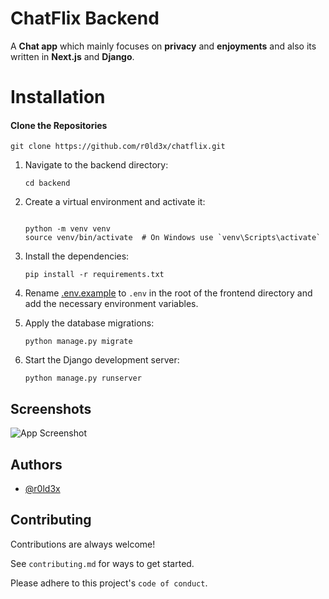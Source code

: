 # ChatFlix Backend

A **Chat app** which mainly focuses on **privacy** and **enjoyments** and also its written in **Next.js** and **Django**.

# Installation

#### Clone the Repositories

    git clone https://github.com/r0ld3x/chatflix.git

1.  Navigate to the backend directory:

    ```
    cd backend
    ```

2.  Create a virtual environment and activate it:

    ```

    python -m venv venv
    source venv/bin/activate  # On Windows use `venv\Scripts\activate`

    ```

3.  Install the dependencies:

    ```
    pip install -r requirements.txt
    ```

4.  Rename [.env.example](https://github.com/r0ld3x/chatflix-frontend/blob/master/.env.example) to `.env` in the root of the frontend directory and add the necessary environment variables.

5.  Apply the database migrations:

    ```
    python manage.py migrate
    ```

6.  Start the Django development server:

    ```
    python manage.py runserver
    ```

## Screenshots

![App Screenshot](https://github.com/r0ld3x/chatflix/assets/77254818/d6dbc62f-4b0e-40c6-89be-41717cf28f96)

## Authors

- [@r0ld3x](https://www.github.com/r0ld3x)

## Contributing

Contributions are always welcome!

See `contributing.md` for ways to get started.

Please adhere to this project's `code of conduct`.
